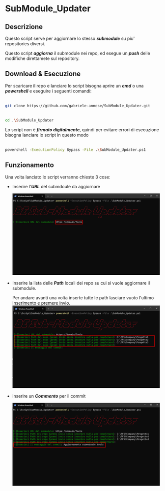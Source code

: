 # SubModule_Updater

  

## Descrizione

Questo script serve per aggiornare lo stesso ***submodule*** su piu' repositories diversi.

Questo script ***aggiorna*** il submodule nei repo, ed esegue un ***push*** delle modifiche direttamete sul repository.

## Download & Esecuzione

Per scaricare il repo e lanciare lo script bisogna aprire un ***cmd*** o una ***powershell*** e eseguire i seguenti comandi:

```bash

git clone https://github.com/gabriele-annese/SubModule_Updater.git

```

```bash

cd .\SubModule_Updater

```
Lo script non è ***firmato digitalmente***, quindi per evitare errori di esecuzione bisogna lanciare lo script in questo modo 

```bash

powershell -ExecutionPolicy Bypass -File .\SubModule_Updater.ps1

```
## Funzionamento

Una volta lanciato lo script verranno chieste 3 cose:

* Inserire l'***URL*** del submdoule da aggiornare 

    ![Alt text](./img/URLSubModule.png)

* Inserire la lista delle ***Path*** locali dei repo su cui si vuole aggiornare il submodule.

    Per andare avanti una volta inserte tutte le path lasciare vuoto l'ultimo inserimento e premere invio.
    ![Alt text](./img/Path.png)

* inserire un ***Commento*** per il commit 

    ![Alt text](./img/Commit.png)
